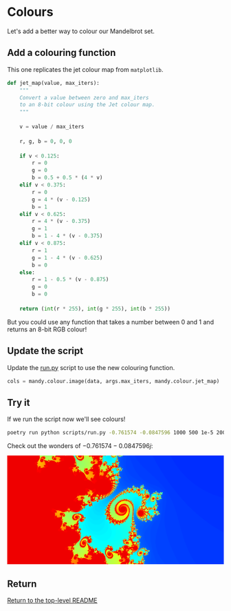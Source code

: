 # Colours

Let's add a better way to colour our Mandelbrot set.

## Add a colouring function

This one replicates the jet colour map from `matplotlib`.

```python
def jet_map(value, max_iters):
    """
    Convert a value between zero and max_iters
    to an 8-bit colour using the Jet colour map.
    """

    v = value / max_iters

    r, g, b = 0, 0, 0

    if v < 0.125:
        r = 0
        g = 0
        b = 0.5 + 0.5 * (4 * v)
    elif v < 0.375:
        r = 0
        g = 4 * (v - 0.125)
        b = 1
    elif v < 0.625:
        r = 4 * (v - 0.375)
        g = 1
        b = 1 - 4 * (v - 0.375)
    elif v < 0.875:
        r = 1
        g = 1 - 4 * (v - 0.625)
        b = 0
    else:
        r = 1 - 0.5 * (v - 0.875)
        g = 0
        b = 0

    return (int(r * 255), int(g * 255), int(b * 255))
```

But you could use any function that takes a number between 0 and 1 and returns an 8-bit RGB colour!

## Update the script

Update the [run.py](./scripts/run.py) script to use the new colouring function.

```python
cols = mandy.colour.image(data, args.max_iters, mandy.colour.jet_map)
```

## Try it

If we run the script now we'll see colours!

```bash
poetry run python scripts/run.py -0.761574 -0.0847596 1000 500 1e-5 200
```

Check out the wonders of $-0.761574 -0.0847596j$:

![Mandelbrot set](./output/mandy.png)

## Return

[Return to the top-level README](./../../README.md)

